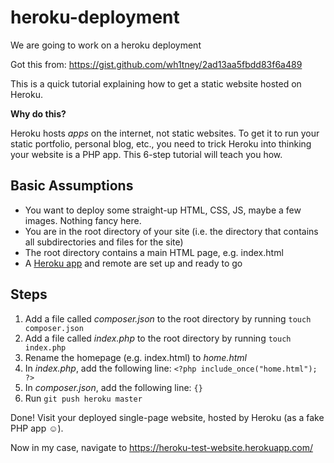 # heroku-deployment

We are going to work on a heroku deployment

Got this from:
https://gist.github.com/wh1tney/2ad13aa5fbdd83f6a489

This is a quick tutorial explaining how to get a static website hosted on Heroku.

**Why do this?**

Heroku hosts *apps* on the internet, not static websites. To get it to run your static portfolio, personal blog, etc., you need to trick Heroku into thinking your website is a PHP app. This 6-step tutorial will teach you how.

## Basic Assumptions

- You want to deploy some straight-up HTML, CSS, JS, maybe a few images. Nothing fancy here.
- You are in the root directory of your site (i.e. the directory that contains all subdirectories and files for the site)
- The root directory contains a main HTML page, e.g. index.html
- A [Heroku app](https://devcenter.heroku.com/articles/quickstart) and remote are set up and ready to go


## Steps

1. Add a file called *composer.json* to the root directory by running `touch composer.json`
2. Add a file called *index.php* to the root directory by running `touch index.php`
3. Rename the homepage (e.g. index.html) to *home.html*
4. In *index.php*, add the following line: `<?php include_once("home.html"); ?>`
5. In *composer.json*, add the following line: `{}`
6. Run `git push heroku master`

Done! Visit your deployed single-page website, hosted by Heroku (as a fake PHP app ☺).

Now in my case, navigate to 
https://heroku-test-website.herokuapp.com/